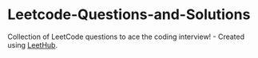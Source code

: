 # Leetcode-Questions-and-Solutions
Collection of LeetCode questions to ace the coding interview! - Created using [LeetHub](https://github.com/QasimWani/LeetHub).
